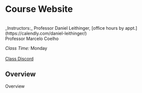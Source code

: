 # Course Website

<br>
_Instructors:_ Professor Daniel Leithinger, [office hours by appt.](https://calendly.com/daniel-leithinger/)<br> Professor Marcelo Coelho <br>

_Class Time:_ Monday  <br>
<br>
[Class Discord]() <br>

## Overview

Overview

